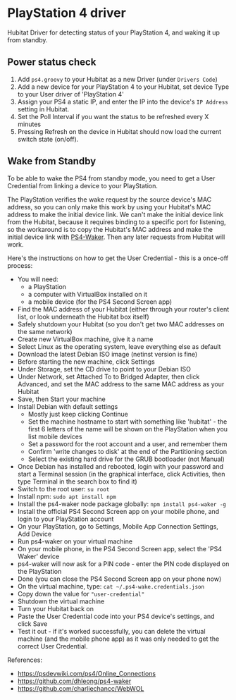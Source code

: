 # PlayStation 4 driver

Hubitat Driver for detecting status of your PlayStation 4, and waking it up from standby.

## Power status check

1. Add `ps4.groovy` to your Hubitat as a new Driver (under `Drivers Code`)
2. Add a new device for your PlayStation 4 to your Hubitat, set device Type to your User driver of 'PlayStation 4'
3. Assign your PS4 a static IP, and enter the IP into the device's `IP Address` setting in Hubitat.
4. Set the Poll Interval if you want the status to be refreshed every X minutes
5. Pressing Refresh on the device in Hubitat should now load the current switch state (on/off).

## Wake from Standby

To be able to wake the PS4 from standby mode, you need to get a User Credential from linking a device to your PlayStation.

The PlayStation verifies the wake request by the source device's MAC address, so you can only make this work by using your Hubitat's MAC address to make the initial device link. We can't make the initial device link from the Hubitat, because it requires binding to a specific port for listening, so the workaround is to copy the Hubitat's MAC address and make the initial device link with [PS4-Waker](https://github.com/dhleong/ps4-waker). Then any later requests from Hubitat will work.

Here's the instructions on how to get the User Credential - this is a once-off process:

* You will need:
    * a PlayStation
    * a computer with VirtualBox installed on it
    * a mobile device (for the PS4 Second Screen app)
* Find the MAC address of your Hubitat (either through your router's client list, or look underneath the Hubitat box itself)
* Safely shutdown your Hubitat (so you don't get two MAC addresses on the same network)
* Create new VirtualBox machine, give it a name
* Select Linux as the operating system, leave everything else as default
* Download the latest Debian ISO image (netinst version is fine)
* Before starting the new machine, click Settings
* Under Storage, set the CD drive to point to your Debian ISO
* Under Network, set Attached To to Bridged Adapter, then click Advanced, and set the MAC address to the same MAC address as your Hubitat
* Save, then Start your machine
* Install Debian with default settings
    * Mostly just keep clicking Continue
    * Set the machine hostname to start with something like 'hubitat' - the first 6 letters of the name will be shown on the PlayStation when you list mobile devices
    * Set a password for the root account and a user, and remember them
    * Confirm 'write changes to disk' at the end of the Partitioning section
    * Select the existing hard drive for the GRUB bootloader (not Manual)
* Once Debian has installed and rebooted, login with your password and start a Terminal session (in the graphical interface, click Activities, then type Terminal in the search box to find it)
* Switch to the root user: `su root`
* Install npm: `sudo apt install npm`
* Install the ps4-waker node package globally: `npm install ps4-waker -g`
* Install the official PS4 Second Screen app on your mobile phone, and login to your PlayStation account
* On your PlayStation, go to Settings, Mobile App Connection Settings, Add Device
* Run ps4-waker on your virtual machine
* On your mobile phone, in the PS4 Second Screen app, select the 'PS4 Waker' device
* ps4-waker will now ask for a PIN code - enter the PIN code displayed on the PlayStation
* Done (you can close the PS4 Second Screen app on your phone now)
* On the virtual machine, type: `cat ~/.ps4-wake.credentials.json`
* Copy down the value for `"user-credential"`
* Shutdown the virtual machine
* Turn your Hubitat back on
* Paste the User Credential code into your PS4 device's settings, and click Save
* Test it out - if it's worked successfully, you can delete the virtual machine (and the mobile phone app) as it was only needed to get the correct User Credential.

References:  
* https://psdevwiki.com/ps4/Online_Connections  
* https://github.com/dhleong/ps4-waker
* https://github.com/charliechancc/WebWOL

